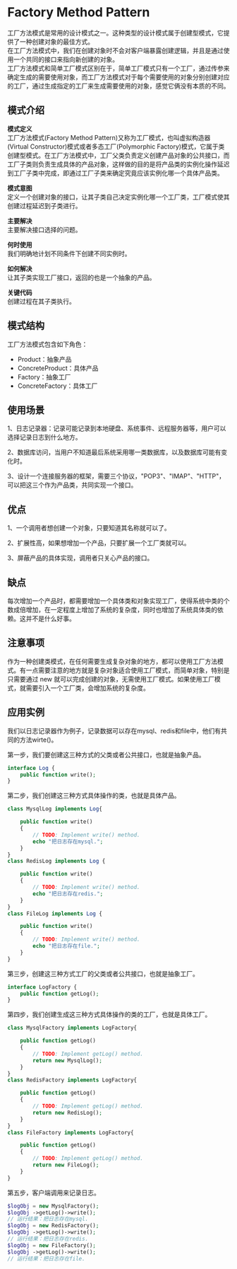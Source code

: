# Factory Method Pattern

工厂方法模式是常用的设计模式之一。这种类型的设计模式属于创建型模式，它提供了一种创建对象的最佳方式。  
在工厂方法模式中，我们在创建对象时不会对客户端暴露创建逻辑，并且是通过使用一个共同的接口来指向新创建的对象。  
工厂方法模式和简单工厂模式区别在于，简单工厂模式只有一个工厂，通过传参来确定生成的需要使用对象，而工厂方法模式对于每个需要使用的对象分别创建对应的工厂，通过生成指定的工厂来生成需要使用的对象，感觉它俩没有本质的不同。

## 模式**介绍**

**模式定义**  
工厂方法模式\(Factory Method Pattern\)又称为工厂模式，也叫虚拟构造器\(Virtual Constructor\)模式或者多态工厂\(Polymorphic Factory\)模式，它属于类创建型模式。在工厂方法模式中，工厂父类负责定义创建产品对象的公共接口，而工厂子类则负责生成具体的产品对象，这样做的目的是将产品类的实例化操作延迟到工厂子类中完成，即通过工厂子类来确定究竟应该实例化哪一个具体产品类。

 **模式意图**  
定义一个创建对象的接口，让其子类自己决定实例化哪一个工厂类，工厂模式使其创建过程延迟到子类进行。

**主要解决**  
主要解决接口选择的问题。

**何时使用**  
我们明确地计划不同条件下创建不同实例时。

**如何解决**  
让其子类实现工厂接口，返回的也是一个抽象的产品。

**关键代码**  
创建过程在其子类执行。

## 模式结构

工厂方法模式包含如下角色：

* Product：抽象产品
* ConcreteProduct：具体产品
* Factory：抽象工厂
* ConcreteFactory：具体工厂

## **使用场景**

 1、日志记录器：记录可能记录到本地硬盘、系统事件、远程服务器等，用户可以选择记录日志到什么地方。 

2、数据库访问，当用户不知道最后系统采用哪一类数据库，以及数据库可能有变化时。 

3、设计一个连接服务器的框架，需要三个协议，"POP3"、"IMAP"、"HTTP"，可以把这三个作为产品类，共同实现一个接口。

## **优点**

1、一个调用者想创建一个对象，只要知道其名称就可以了。 

2、扩展性高，如果想增加一个产品，只要扩展一个工厂类就可以。 

3、屏蔽产品的具体实现，调用者只关心产品的接口。

## **缺点**

每次增加一个产品时，都需要增加一个具体类和对象实现工厂，使得系统中类的个数成倍增加，在一定程度上增加了系统的复杂度，同时也增加了系统具体类的依赖。这并不是什么好事。

##  **注意事项**

作为一种创建类模式，在任何需要生成复杂对象的地方，都可以使用工厂方法模式。有一点需要注意的地方就是复杂对象适合使用工厂模式，而简单对象，特别是只需要通过 new 就可以完成创建的对象，无需使用工厂模式。如果使用工厂模式，就需要引入一个工厂类，会增加系统的复杂度。

## 应用实例

我们以日志记录器作为例子，记录数据可以存在mysql、redis和file中，他们有共同的方法wirte\(\)。

第一步，我们要创建这三种方式的父类或者公共接口，也就是抽象产品。

```php
interface Log {
    public function write();
}
```

第二步，我们创建这三种方式具体操作的类，也就是具体产品。

```php
class MysqlLog implements Log{

    public function write()
    {
        // TODO: Implement write() method.
        echo "把日志存在mysql.";
    }
}
class RedisLog implements Log {

    public function write()
    {
        // TODO: Implement write() method.
        echo "把日志存在redis.";
    }
}
class FileLog implements Log {

    public function write()
    {
        // TODO: Implement write() method.
        echo "把日志存在file.";
    }
}
```

第三步，创建这三种方式工厂的父类或者公共接口，也就是抽象工厂。

```php
interface LogFactory {
    public function getLog();
}
```

第四步，我们创建生成这三种方式具体操作的类的工厂，也就是具体工厂。

```php
class MysqlFactory implements LogFactory{

    public function getLog()
    {
        // TODO: Implement getLog() method.
        return new MysqlLog();
    }
}
class RedisFactory implements LogFactory{

    public function getLog()
    {
        // TODO: Implement getLog() method.
        return new RedisLog();
    }
}
class FileFactory implements LogFactory{

    public function getLog()
    {
        // TODO: Implement getLog() method.
        return new FileLog();
    }
}
```

第五步，客户端调用来记录日志。

```php
$logObj = new MysqlFactory();
$logObj ->getLog()->write();
// 运行结果：把日志存在mysql.
$logObj = new RedisFactory();
$logObj ->getLog()->write();
// 运行结果：把日志存在redis.
$logObj = new FileFactory();
$logObj ->getLog()->write();
// 运行结果：把日志存在file.
```



